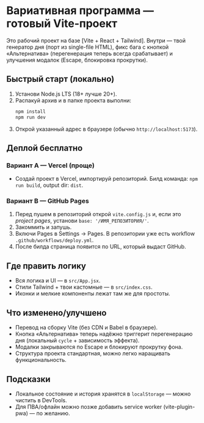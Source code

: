 
# Вариативная программа — готовый Vite-проект

Это рабочий проект на базе [Vite + React + Tailwind]. Внутри — твой генератор дня (порт из single-file HTML), фикс бага с кнопкой «Альтернатива» (перегенерация теперь всегда срабатывает) и улучшения модалок (Escape, блокировка прокрутки).

## Быстрый старт (локально)

1. Установи Node.js LTS (18+ лучше 20+).
2. Распакуй архив и в папке проекта выполни:
   ```bash
   npm install
   npm run dev
   ```
3. Открой указанный адрес в браузере (обычно `http://localhost:5173`).

## Деплой бесплатно

### Вариант A — Vercel (проще)
- Создай проект в Vercel, импортируй репозиторий. Билд команда: `npm run build`, output dir: `dist`.

### Вариант B — GitHub Pages
1. Перед пушем в репозиторий открой `vite.config.js` и, если это *project pages*, установи `base: '/ИМЯ_РЕПОЗИТОРИЯ/'`.
2. Закоммить и запушь.
3. Включи Pages в Settings → Pages. В репозитории уже есть workflow `.github/workflows/deploy.yml`.
4. После билда страница появится по URL, который выдаст GitHub.

## Где править логику
- Вся логика и UI — в `src/App.jsx`.
- Стили Tailwind + твои кастомные — в `src/index.css`.
- Иконки и мелкие компоненты лежат там же для простоты.

## Что изменено/улучшено
- Перевод на сборку Vite (без CDN и Babel в браузере).
- Кнопка «Альтернатива» теперь надёжно триггерит перегенерацию дня (локальный `cycle` + зависимость эффекта).
- Модалки закрываются по Escape и блокируют прокрутку фона.
- Структура проекта стандартная, можно легко наращивать функциональность.

## Подсказки
- Локальное состояние и история хранятся в `localStorage` — можно чистить в DevTools.
- Для ПВА/офлайн можно позже добавить service worker (vite-plugin-pwa) — по желанию.

